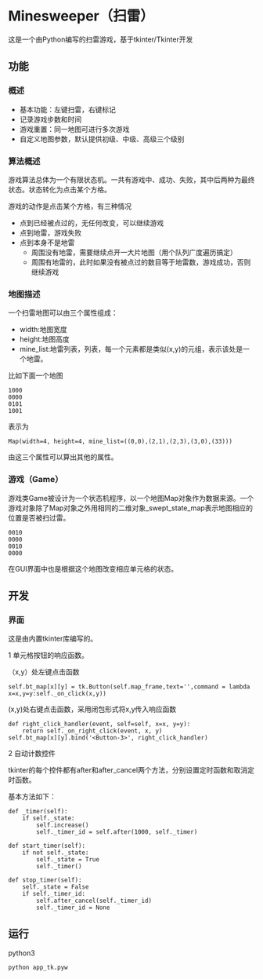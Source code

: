 # Minesweeper（扫雷）

这是一个由Python编写的扫雷游戏，基于tkinter/Tkinter开发

## 功能

### 概述

* 基本功能：左键扫雷，右键标记
* 记录游戏步数和时间
* 游戏重置：同一地图可进行多次游戏
* 自定义地图参数，默认提供初级、中级、高级三个级别

### 算法概述

游戏算法总体为一个有限状态机。一共有游戏中、成功、失败，其中后两种为最终状态。状态转化为点击某个方格。

游戏的动作是点击某个方格，有三种情况

* 点到已经被点过的，无任何改变，可以继续游戏
* 点到地雷，游戏失败
* 点到本身不是地雷
  * 周围没有地雷，需要继续点开一大片地图（用个队列广度遍历搞定）
  * 周围有地雷的，此时如果没有被点过的数目等于地雷数，游戏成功，否则继续游戏

### 地图描述

一个扫雷地图可以由三个属性组成：

* width:地图宽度
* height:地图高度
* mine_list:地雷列表，列表，每一个元素都是类似(x,y)的元组，表示该处是一个地雷。

比如下面一个地图

```
1000
0000
0101
1001
```

表示为

```
Map(width=4, height=4, mine_list=((0,0),(2,1),(2,3),(3,0),(33)))
```

由这三个属性可以算出其他的属性。

### 游戏（Game）

游戏类Game被设计为一个状态机程序，以一个地图Map对象作为数据来源。一个游戏对象除了Map对象之外用相同的二维对象_swept_state_map表示地图相应的位置是否被扫过雷。

```
0010
0000
0010
0000
```

在GUI界面中也是根据这个地图改变相应单元格的状态。

## 开发

### 界面

这是由内置tkinter库编写的。

1 单元格按钮的响应函数。

（x,y）处左键点击函数

```
self.bt_map[x][y] = tk.Button(self.map_frame,text='',command = lambda x=x,y=y:self._on_click(x,y))
```

(x,y)处右键点击函数，采用闭包形式将x,y传入响应函数

```
def right_click_handler(event, self=self, x=x, y=y):
    return self._on_right_click(event, x, y)
self.bt_map[x][y].bind('<Button-3>', right_click_handler)
```

2 自动计数控件

tkinter的每个控件都有after和after_cancel两个方法，分别设置定时函数和取消定时函数。

基本方法如下：

```
def _timer(self):
    if self._state:
        self.increase()
        self._timer_id = self.after(1000, self._timer)

def start_timer(self):
    if not self._state:
        self._state = True
        self._timer()

def stop_timer(self):
    self._state = False
    if self._timer_id:
        self.after_cancel(self._timer_id)
        self._timer_id = None
```

## 运行

python3

```
python app_tk.pyw
```
